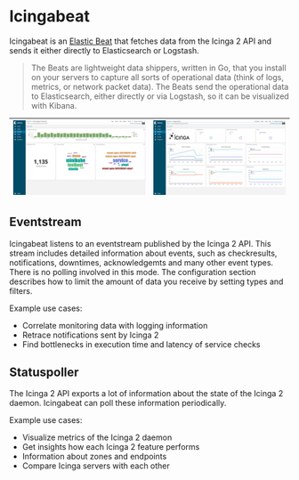 # Icingabeat

Icingabeat is an [Elastic Beat](https://www.elastic.co/products/beats) that
fetches data from the Icinga 2 API and sends it either directly to Elasticsearch
or Logstash.

> The Beats are lightweight data shippers, written in Go, that you install on
> your servers to capture all sorts of operational data (think of logs,
> metrics, or network packet data). The Beats send the operational data to
> Elasticsearch, either directly or via Logstash, so it can be visualized with
> Kibana.

![CheckResults](../screenshots/checkresults.png) | ![Status](../screenshots/status.png)
-------------------------------------------------|-------------------------------------

## Eventstream

Icingabeat listens to an eventstream published by the Icinga 2 API. This stream
includes detailed information about events, such as checkresults, notifications,
downtimes, acknowledgemts and many other event types. There is no polling
involved in this mode. The configuration section describes how to limit the
amount of data you receive by setting types and filters.

Example use cases:
* Correlate monitoring data with logging information
* Retrace notifications sent by Icinga 2
* Find bottlenecks in execution time and latency of service checks

## Statuspoller

The Icinga 2 API exports a lot of information about the state of the Icinga 2
daemon. Icingabeat can poll these information periodically.

Example use cases:
* Visualize metrics of the Icinga 2 daemon
* Get insights how each Icinga 2 feature performs
* Information about zones and endpoints
* Compare Icinga servers with each other

